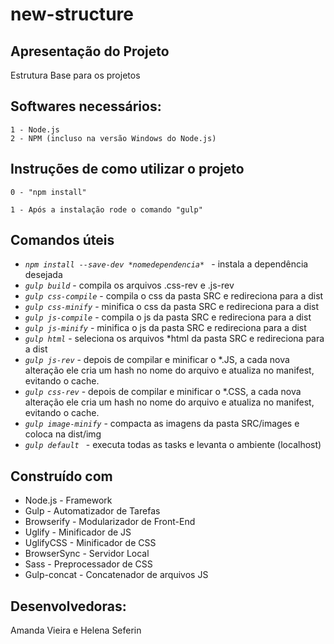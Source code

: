 # new-structure

## Apresentação do Projeto

Estrutura Base para os projetos

## Softwares necessários:

```
1 - Node.js
2 - NPM (incluso na versão Windows do Node.js)
```

## Instruções de como utilizar o projeto

```
0 - "npm install"

1 - Após a instalação rode o comando "gulp"

```

## Comandos úteis 

- *`npm install --save-dev *nomedependencia* `* - instala a dependência desejada 
- *`gulp build`* - compila os arquivos .css-rev e .js-rev 
- *`gulp css-compile`* - compila o css da pasta SRC e redireciona para a dist 
- *`gulp css-minify`* - minifica o css da pasta SRC e redireciona para a dist
- *`gulp js-compile`* - compila o js da pasta SRC e redireciona para a dist
- *`gulp js-minify`* - minifica o js da pasta SRC e redireciona para a dist
- *`gulp html`* - seleciona os arquivos *html da pasta SRC e redireciona para a dist
- *`gulp js-rev`* - depois de compilar e minificar o *.JS, a cada nova alteração ele cria um hash no nome do arquivo e atualiza no manifest, evitando o cache.
- *`gulp css-rev`* - depois de compilar e minificar o *.CSS, a cada nova alteração ele cria um hash no nome do arquivo e atualiza no manifest, evitando o cache.
- *`gulp image-minify`* - compacta as imagens da pasta SRC/images e coloca na dist/img
- *`gulp default `* - executa todas as tasks e levanta o ambiente (localhost)


## Construído com

* Node.js - Framework
* Gulp - Automatizador de Tarefas
* Browserify - Modularizador de Front-End
* Uglify - Minificador de JS
* UglifyCSS - Minificador de CSS
* BrowserSync - Servidor Local
* Sass - Preprocessador de CSS
* Gulp-concat - Concatenador de arquivos JS

## Desenvolvedoras:

Amanda Vieira e Helena Seferin